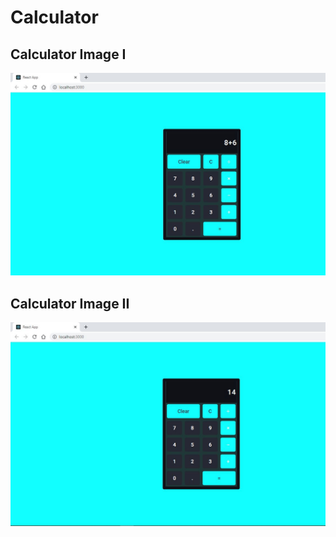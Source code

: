 # Calculator

## Calculator Image I

![](https://github.com/beyzayuksell/Calculator/blob/main/images-app/webpage_calculator.JPG)

## Calculator Image II

![](https://github.com/beyzayuksell/Calculator/blob/main/images-app/webpage_calculator2.JPG)
